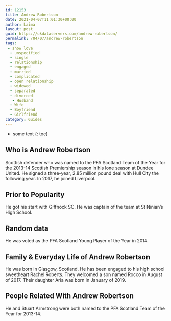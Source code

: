 ```yaml
---
id: 12153
title: Andrew Robertson
date: 2021-04-07T11:01:30+00:00
author: Laima
layout: post
guid: https://ukdataservers.com/andrew-robertson/
permalink: /04/07/andrew-robertson
tags:
 - show love
  - unspecified
  - single
  - relationship
  - engaged
  - married
  - complicated
  - open relationship
  - widowed
  - separated
  - divorced
   - Husband
  - Wife
  - Boyfriend
  - Girlfriend
category: Guides
---
```


* some text
{: toc}


## Who is Andrew Robertson
                  
                  
                  
Scottish defender who was named to the PFA Scotland Team of the Year for the 2013-14 Scottish Premiership season in his lone season at Dundee United. He signed a three-year, 2.85 million pound deal with Hull City the following year. In 2017, he joined Liverpool.
                  
              
            
              
            
                
                
                
## Prior to Popularity
                  
                  
                  
He got his start with Giffnock SC. He was captain of the team at St Ninian&#8217;s High School.
                  
              
            
              
            
                
                
                
## Random data
                  
                  
                  
He was voted as the PFA Scotland Young Player of the Year in 2014.
                  
              
            
              
            
                
                
                
## Family & Everyday Life of Andrew Robertson
                  
                  
                  
He was born in Glasgow, Scotland. He has been engaged to his high school sweetheart Rachel Roberts. They welcomed a son named Rocco in August of 2017. Their daughter Aria was born in January of 2019.
                  
              
            
              
            
                
                
                
## People Related With Andrew Robertson
                  
                  
                  
He and Stuart Armstrong were both named to the PFA Scotland Team of the Year for 2013-14.
                  
              
            
              
            
                
              
            
              
              
            
            
              
            
          
          
          